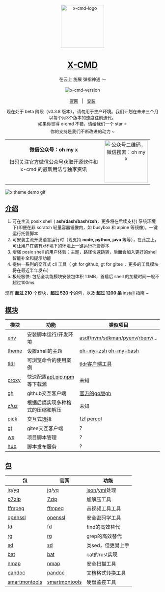 <p align="center">
    <a target="_blank" href="https://cn.x-cmd.com">
        <img src="https://foruda.gitee.com/images/1676141778442772704/6846937e_9641432.png" alt="x-cmd-logo" width="140" hight="140">
    </a>
</p>

<h1 align="center"><a target="_blank" href="https://cn.x-cmd.com">X-CMD</a></h1>

<p align="center">在云上 施展 弹指神通 ～</p>

<p align="center">
  <a target="_blank" href="https://cn.x-cmd.com">
    <img style="display:inline-block;margin:0.2em;" alt="x-cmd-version" src="https://img.shields.io/github/v/release/x-cmd/x-cmd?label=beta&labelColor=107fbc">
  </a>
</p>

<p align="center">
  <a target="_blank" href="https://cn.x-cmd.com">官网</a>
  &nbsp; | &nbsp;
  <a href="https://cn.x-cmd.com/">安装</a>
</p>

<p align="center">
现在处于 beta 阶段（v0.3.8 版本），请勿用于生产环境。我们计划在未来三个月以每个月3个版本的速度往前迭代。
<br>
如果你觉得 x-cmd 不错，请给我们一个 star ⭐
<br>
你的支持是我们不断改进的动力 ~
</p>

<table align="center">
    <tr>
        <td align="center" width="300px">
            <b>微信公众号：oh my x</b>
            <p>
            扫码关注官方微信公众号获取开源软件和 x-cmd 的最新用法与独家资讯
            </p>
        </td>
        <td align="center" >
            <img align="center" src="https://foruda.gitee.com/images/1715696069230260264/d8037bf6_9641432.png" alt="公众号二维码，微信搜索：oh my x" height="140">
        </td>
    </tr>
</table>

![x theme demo gif](https://foruda.gitee.com/images/1697770832734408357/545a3160_11092596.gif "theme.gif")


## [介绍](https://x-cmd.com)

1. 可在主流 posix shell ( **ash/dash/bash/zsh**，更多将在后续支持) 系统环境下(即便在非 scratch 轻量容器镜像内，如 busybox 和 alpine 等镜像)，一键运行托管脚本
2. 可安装主流开发语言运行时（现支持 **node, python, java** 等等），在此之上，可让用户在装有x环境下的环境上一键运行托管脚本
3. 增强 posix shell 的用户体验：主题，路径快速跳转，后面会加入更好的shell智能补全和提示功能
4. 提供一系列的交互式 cli 工具（ gh for github, gt for gitee ，更多的工具模块将在最近半年发布）
5. 极轻极快: 包括全功能模块安装包体积 1.1MB，首启后 shell 的加载时间一般不超过100ms

现有 **超过 210** 个[模块](https://x-cmd.com/mod)，**超过 520 个**的[包](https://x-cmd.com/pkg)，以及 **超过 1200 条** [install](https://www.x-cmd.com/install/) 指南 ~

## [模块](https://x-cmd.com/mod/)

| 模块 | 功能 | 类似项目 |
| --- | --- | --- |
| [env](https://cn.x-cmd.com/mod/env) | 安装脚本运行/开发环境  | [asdf](https://asdf-vm.com/)/[nvm](https://github.com/nvm-sh/nvm)/[sdkman](https://sdkman.io/)/[pyenv](https://github.com/pyenv/pyenv)/[rbenv](https://github.com/rbenv/rbenv)/... |
| [theme](https://cn.x-cmd.com/mod/theme) | 设置shell的主题  | [oh-my-zsh](https://ohmyz.sh/) [oh-my-bash](https://ohmybash.nntoan.com/) |
| [tldr](https://cn.x-cmd.com/mod/tldr) | 可浏览命令的使用案例  | [tldr客户端工具](https://github.com/tldr-pages/tldr) |
| [proxy](https://cn.x-cmd.com/mod/proxy) | 快速配置[apt](https://pkgs.org/download/apt),[pip](https://pypi.org/project/pip/),[npm](https://www.npmjs.com/)等下载源 | 未知 |
| [gh](https://cn.x-cmd.com/mod/gh) | github交互客户端  | [官方的go版gh](https://cli.github.com/) |
| [z/uz](https://cn.x-cmd.com/mod/zuz) | 根据后缀实现多种格式的压缩和解压  | 未知 |
| [pick](https://cn.x-cmd.com/mod/pick) | 交互式选择 | [fzf]() [percol](https://github.com/mooz/percol) |
| [gt](https://cn.x-cmd.com/mod/gt) | gitee交互客户端 | ? |
| [ws](https://cn.x-cmd.com/mod/ws) | 项目脚本管理 | ? |
| [hub](https://cn.x-cmd.com/mod/hub) | 脚本发布服务 | ? |

## [包](https://x-cmd.com/pkg/)

| 包 | 官网 | 功能 |
| -- | -- | -- |
| [jq](https://cn.x-cmd.com/pkg/jq)/[yq](https://cn.x-cmd.com/pkg/yq) | [jq](https://stedolan.github.io/jq/)/[yq](https://github.com/mikefarah/yq) | [json](https://www.json.org/json-en.html)/[yml](https://yaml.org/)处理 |
| [p7zip](https://cn.x-cmd.com/pkg/7za) | [7zip](https://www.7-zip.org) | 加解压工具 |
| [ffmpeg](https://cn.x-cmd.com/pkg/ffmpeg) | [ffmpeg](https://ffmpeg.org/) | 音视频工具工具 |
| [openssl](https://cn.x-cmd.com/pkg/openssl) | [openssl](https://www.openssl.org/) | 安全密码学工具 |
| [fd](https://cn.x-cmd.com/pkg/fd) | [fd](https://github.com/sharkdp/fd) | find的高效替代 |
| [rg](https://cn.x-cmd.com/pkg/rg) | [rg](https://github.com/BurntSushi/ripgrep) | grep的高效替代 |
| [sd](https://cn.x-cmd.com/pkg/sd) | [sd](https://github.com/chmln/sd) | 类sed，但更易上手 |
| [bat](https://cn.x-cmd.com/pkg/bat) | [bat](https://github.com/sharkdp/bat) | cat的rust实现 |
| [nmap](https://cn.x-cmd.com/pkg/nmap) | [nmap](https://nmap.org/) | 安全扫描工具 |
| [pandoc](https://cn.x-cmd.com/pkg/pandoc) | [pandoc](https://pandoc.org/) | 文档格式转换工具 |
| [smartmontools](https://cn.x-cmd.com/pkg/smartctl) | [smartmontools](https://www.smartmontools.org/) | 硬盘监控工具 |
